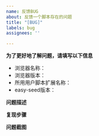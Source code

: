 ```yaml
---
name: 反馈BUG
about: 反馈一个脚本存在的问题
title: "[BUG]"
labels: bug
assignees: ''

---
```


**为了更好地了解问题，请填写以下信息**
* 浏览器名称：
* 浏览器版本：
* 所用用户脚本扩展名称：
* easy-seed版本：

**问题描述**


**复现步骤**


**问题截图**
